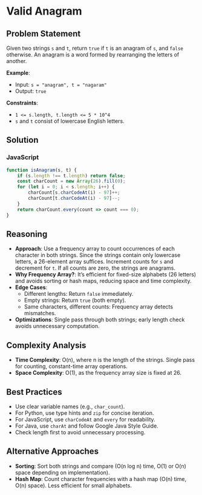# Valid Anagram

## Problem Statement
Given two strings `s` and `t`, return `true` if `t` is an anagram of `s`, and `false` otherwise. An anagram is a word formed by rearranging the letters of another.

**Example**:
- Input: `s = "anagram", t = "nagaram"`
- Output: `true`

**Constraints**:
- `1 <= s.length, t.length <= 5 * 10^4`
- `s` and `t` consist of lowercase English letters.

## Solution

### JavaScript
```javascript
function isAnagram(s, t) {
    if (s.length !== t.length) return false;
    const charCount = new Array(26).fill(0);
    for (let i = 0; i < s.length; i++) {
        charCount[s.charCodeAt(i) - 97]++;
        charCount[t.charCodeAt(i) - 97]--;
    }
    return charCount.every(count => count === 0);
}
```

## Reasoning
- **Approach**: Use a frequency array to count occurrences of each character in both strings. Since the strings contain only lowercase letters, a 26-element array suffices. Increment counts for `s` and decrement for `t`. If all counts are zero, the strings are anagrams.
- **Why Frequency Array?**: It’s efficient for fixed-size alphabets (26 letters) and avoids sorting or hash maps, reducing space and time complexity.
- **Edge Cases**:
  - Different lengths: Return `false` immediately.
  - Empty strings: Return `true` (both empty).
  - Same characters, different counts: Frequency array detects mismatches.
- **Optimizations**: Single pass through both strings; early length check avoids unnecessary computation.

## Complexity Analysis
- **Time Complexity**: O(n), where n is the length of the strings. Single pass for counting, constant-time array operations.
- **Space Complexity**: O(1), as the frequency array size is fixed at 26.

## Best Practices
- Use clear variable names (e.g., `char_count`).
- For Python, use type hints and `zip` for concise iteration.
- For JavaScript, use `charCodeAt` and `every` for readability.
- For Java, use `charAt` and follow Google Java Style Guide.
- Check length first to avoid unnecessary processing.

## Alternative Approaches
- **Sorting**: Sort both strings and compare (O(n log n) time, O(1) or O(n) space depending on implementation).
- **Hash Map**: Count character frequencies with a hash map (O(n) time, O(n) space). Less efficient for small alphabets.